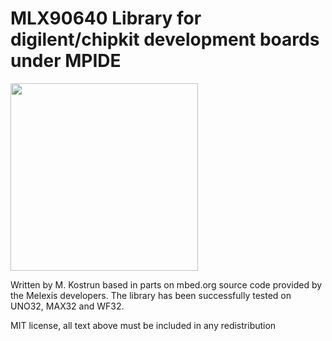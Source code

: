 #  MLX90640 Library for digilent/chipkit development boards under MPIDE


<img src="https://img.youtube.com/vi/YUhuSzEcOfA/0.jpg" height="300"/>

Written by M. Kostrun based in parts on mbed.org source code provided by the Melexis developers.
The library has been successfully tested on UNO32, MAX32 and WF32.


MIT license, all text above must be included in any redistribution
